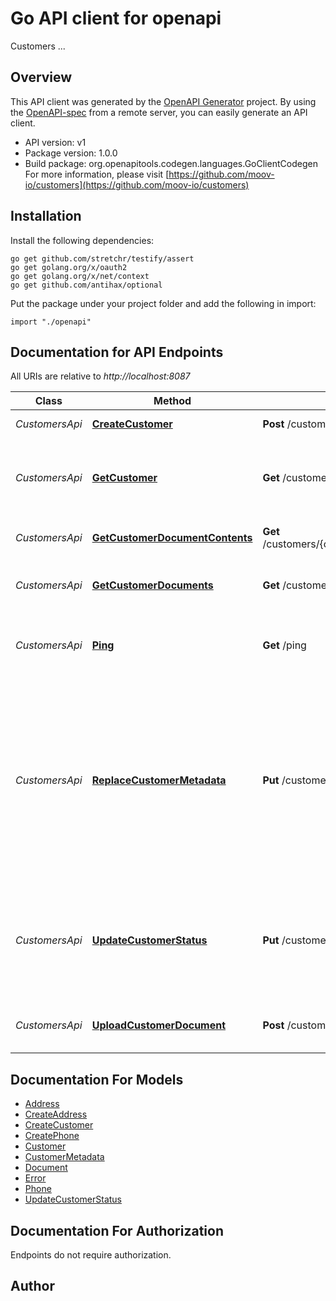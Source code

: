 # Go API client for openapi

Customers ...

## Overview
This API client was generated by the [OpenAPI Generator](https://openapi-generator.tech) project.  By using the [OpenAPI-spec](https://www.openapis.org/) from a remote server, you can easily generate an API client.

- API version: v1
- Package version: 1.0.0
- Build package: org.openapitools.codegen.languages.GoClientCodegen
For more information, please visit [https://github.com/moov-io/customers](https://github.com/moov-io/customers)

## Installation

Install the following dependencies:

```shell
go get github.com/stretchr/testify/assert
go get golang.org/x/oauth2
go get golang.org/x/net/context
go get github.com/antihax/optional
```

Put the package under your project folder and add the following in import:

```golang
import "./openapi"
```

## Documentation for API Endpoints

All URIs are relative to *http://localhost:8087*

Class | Method | HTTP request | Description
------------ | ------------- | ------------- | -------------
*CustomersApi* | [**CreateCustomer**](docs/CustomersApi.md#createcustomer) | **Post** /customers | Create a new customer
*CustomersApi* | [**GetCustomer**](docs/CustomersApi.md#getcustomer) | **Get** /customers/{customer_id} | Retrieves a Customer object associated with the customer ID.
*CustomersApi* | [**GetCustomerDocumentContents**](docs/CustomersApi.md#getcustomerdocumentcontents) | **Get** /customers/{customer_id}/documents/{document_id} | Retrieve the referenced document
*CustomersApi* | [**GetCustomerDocuments**](docs/CustomersApi.md#getcustomerdocuments) | **Get** /customers/{customer_id}/documents | Get documents for a customer
*CustomersApi* | [**Ping**](docs/CustomersApi.md#ping) | **Get** /ping | Ping the Customers service to check if running
*CustomersApi* | [**ReplaceCustomerMetadata**](docs/CustomersApi.md#replacecustomermetadata) | **Put** /customers/{customer_id}/metadata | Replace the metadata object for a customer. Metadata is a map of unique keys associated to values to act as foreign key relationships or arbitrary data associated to a Customer.
*CustomersApi* | [**UpdateCustomerStatus**](docs/CustomersApi.md#updatecustomerstatus) | **Put** /customers/{customer_id}/status | Update the status for a customer, which can only be updated by authenticated users with permissions.
*CustomersApi* | [**UploadCustomerDocument**](docs/CustomersApi.md#uploadcustomerdocument) | **Post** /customers/{customer_id}/documents | Upload a document for the given customer.


## Documentation For Models

 - [Address](docs/Address.md)
 - [CreateAddress](docs/CreateAddress.md)
 - [CreateCustomer](docs/CreateCustomer.md)
 - [CreatePhone](docs/CreatePhone.md)
 - [Customer](docs/Customer.md)
 - [CustomerMetadata](docs/CustomerMetadata.md)
 - [Document](docs/Document.md)
 - [Error](docs/Error.md)
 - [Phone](docs/Phone.md)
 - [UpdateCustomerStatus](docs/UpdateCustomerStatus.md)


## Documentation For Authorization

 Endpoints do not require authorization.


## Author



